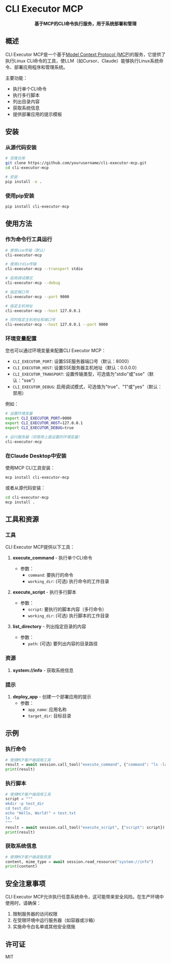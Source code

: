 # CLI Executor MCP

<div align="center">

**基于MCP的CLI命令执行服务，用于系统部署和管理**

</div>

## 概述

CLI Executor MCP是一个基于[Model Context Protocol (MCP)](https://modelcontextprotocol.io)的服务，它提供了执行Linux CLI命令的工具，使LLM（如Cursor、Claude）能够执行Linux系统命令、部署应用程序和管理系统。

主要功能：

- 执行单个CLI命令
- 执行多行脚本
- 列出目录内容
- 获取系统信息
- 提供部署应用的提示模板

## 安装

### 从源代码安装

```bash
# 克隆仓库
git clone https://github.com/yourusername/cli-executor-mcp.git
cd cli-executor-mcp

# 安装
pip install -e .
```

### 使用pip安装

```bash
pip install cli-executor-mcp
```

## 使用方法

### 作为命令行工具运行

```bash
# 使用sse传输（默认）
cli-executor-mcp

# 使用stdio传输
cli-executor-mcp --transport stdio

# 启用调试模式
cli-executor-mcp --debug

# 指定端口号
cli-executor-mcp --port 9000

# 指定主机地址
cli-executor-mcp --host 127.0.0.1

# 同时指定主机地址和端口号
cli-executor-mcp --host 127.0.0.1 --port 9000
```

### 环境变量配置

您也可以通过环境变量来配置CLI Executor MCP：

- `CLI_EXECUTOR_PORT`: 设置SSE服务器端口号（默认：8000）
- `CLI_EXECUTOR_HOST`: 设置SSE服务器主机地址（默认：0.0.0.0）
- `CLI_EXECUTOR_TRANSPORT`: 设置传输类型，可选值为"stdio"或"sse"（默认："sse"）
- `CLI_EXECUTOR_DEBUG`: 启用调试模式，可选值为"true"、"1"或"yes"（默认：禁用）

例如：

```bash
# 设置环境变量
export CLI_EXECUTOR_PORT=9000
export CLI_EXECUTOR_HOST=127.0.0.1
export CLI_EXECUTOR_DEBUG=true

# 运行服务器（将使用上面设置的环境变量）
cli-executor-mcp
```

### 在Claude Desktop中安装

使用MCP CLI工具安装：

```bash
mcp install cli-executor-mcp
```

或者从源代码安装：

```bash
cd cli-executor-mcp
mcp install .
```

## 工具和资源

### 工具

CLI Executor MCP提供以下工具：

1. **execute_command** - 执行单个CLI命令
   - 参数：
     - `command`: 要执行的命令
     - `working_dir`: (可选) 执行命令的工作目录

2. **execute_script** - 执行多行脚本
   - 参数：
     - `script`: 要执行的脚本内容（多行命令）
     - `working_dir`: (可选) 执行脚本的工作目录

3. **list_directory** - 列出指定目录的内容
   - 参数：
     - `path`: (可选) 要列出内容的目录路径

### 资源

1. **system://info** - 获取系统信息

### 提示

1. **deploy_app** - 创建一个部署应用的提示
   - 参数：
     - `app_name`: 应用名称
     - `target_dir`: 目标目录

## 示例

### 执行命令

```python
# 使用MCP客户端调用工具
result = await session.call_tool("execute_command", {"command": "ls -la"})
print(result)
```

### 执行脚本

```python
# 使用MCP客户端调用工具
script = """
mkdir -p test_dir
cd test_dir
echo "Hello, World!" > test.txt
ls -la
"""
result = await session.call_tool("execute_script", {"script": script})
print(result)
```

### 获取系统信息

```python
# 使用MCP客户端读取资源
content, mime_type = await session.read_resource("system://info")
print(content)
```

## 安全注意事项

CLI Executor MCP允许执行任意系统命令，这可能带来安全风险。在生产环境中使用时，请确保：

1. 限制服务器的访问权限
2. 在受限环境中运行服务器（如容器或沙箱）
3. 实施命令白名单或其他安全措施

## 许可证

MIT 
